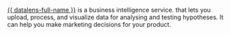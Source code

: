 [{{ datalens-full-name }}](../../datalens/concepts/index.md) is a business intelligence service. that lets you upload, process, and visualize data for analysing and testing hypotheses. It can help you make marketing decisions for your product.

